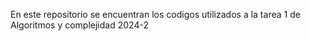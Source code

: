 En este repositorio se encuentran los codigos utilizados a la tarea 1 de Algoritmos y complejidad 2024-2
